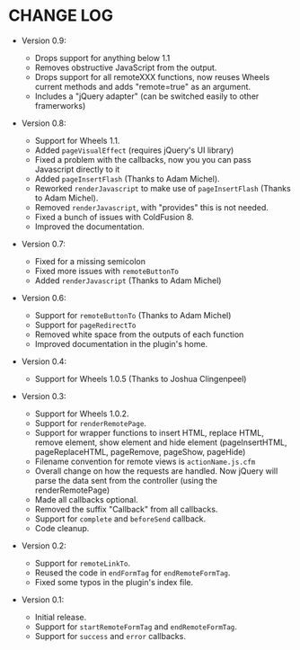 # CHANGE LOG
- Version 0.9:
	- Drops support for anything below 1.1
	- Removes obstructive JavaScript from the output.
	- Drops support for all remoteXXX functions, now reuses Wheels current methods and adds "remote=true" as an argument.
	- Includes a "jQuery adapter" (can be switched easily to other framerworks)

- Version 0.8:
	- Support for Wheels 1.1.
	- Added `pageVisualEffect` (requires jQuery's UI library)
	- Fixed a problem with the callbacks, now you you can pass Javascript directly to it
	- Added `pageInsertFlash` (Thanks to Adam Michel).
	- Reworked `renderJavascript` to make use of `pageInsertFlash` (Thanks to Adam Michel).
	- Removed `renderJavascript`, with "provides" this is not needed.
	- Fixed a bunch of issues with ColdFusion 8.
	- Improved the documentation.
- Version 0.7:
	- Fixed for a missing semicolon
	- Fixed more issues with `remoteButtonTo`
	- Added `renderJavascript` (Thanks to Adam Michel)
- Version 0.6:
	- Support for `remoteButtonTo` (Thanks to Adam Michel)
	- Support for `pageRedirectTo`
	- Removed white space from the outputs of each function
	- Improved documentation in the plugin's home.
	
- Version 0.4:
	- Support for Wheels 1.0.5 (Thanks to Joshua Clingenpeel)
	
- Version 0.3:
	- Support for Wheels 1.0.2.
	- Support for `renderRemotePage`.
	- Support for wrapper functions to insert HTML, replace HTML, remove element, show element and hide element (pageInsertHTML, pageReplaceHTML, pageRemove, pageShow, pageHide)
	- Filename convention for remote views is `actionName.js.cfm`
	- Overall change on how the requests are handled. Now jQuery will parse the data sent from the controller (using the renderRemotePage)
	- Made all callbacks optional.
	- Removed the suffix "Callback" from all callbacks.
	- Support for `complete` and `beforeSend` callback.
	- Code cleanup.

- Version 0.2:
	- Support for `remoteLinkTo`.
	- Reused the code in `endFormTag` for `endRemoteFormTag`.
	- Fixed some typos in the plugin's index file.

- Version 0.1:
	- Initial release.
	- Support for `startRemoteFormTag` and `endRemoteFormTag`.
	- Support for `success` and `error` callbacks.
